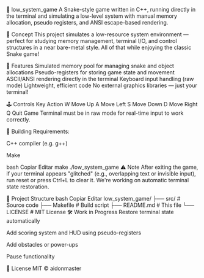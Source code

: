 🐍 low_system_game
A Snake-style game written in C++, running directly in the terminal and simulating a low-level system with manual memory allocation, pseudo registers, and ANSI escape-based rendering.

🧠 Concept
This project simulates a low-resource system environment — perfect for studying memory management, terminal I/O, and control structures in a near bare-metal style.
All of that while enjoying the classic Snake game!

🚀 Features
Simulated memory pool for managing snake and object allocations
Pseudo-registers for storing game state and movement
ASCII/ANSI rendering directly in the terminal
Keyboard input handling (raw mode)
Lightweight, efficient code
No external graphics libraries — just your terminal!

🕹️ Controls
Key	Action
W	Move Up
A	Move Left
S	Move Down
D	Move Right
Q	Quit Game
Terminal must be in raw mode for real-time input to work correctly.

🧰 Building
Requirements:

C++ compiler (e.g. g++)

Make

bash
Copiar
Editar
make
./low_system_game
⚠️ Note
After exiting the game, if your terminal appears "glitched" (e.g., overlapping text or invisible input), run reset or press Ctrl+L to clear it.
We're working on automatic terminal state restoration.

📂 Project Structure
bash
Copiar
Editar
low_system_game/
├── src/               # Source code
├── Makefile           # Build script
├── README.md          # This file
└── LICENSE            # MIT License
🛠️ Work in Progress
 Restore terminal state automatically

 Add scoring system and HUD using pseudo-registers

 Add obstacles or power-ups

 Pause functionality

📜 License
MIT © aidonmaster

